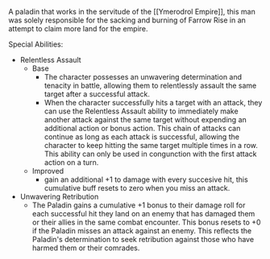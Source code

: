 A paladin that works in the servitude of the [[Ymerodrol Empire]], this man was solely responsible for the sacking and burning of Farrow Rise in an attempt to claim more land for the empire. 



Special Abilities:
- Relentless Assault
	- Base
		- The character possesses an unwavering determination and tenacity in battle, allowing them to relentlessly assault the same target after a successful attack.
		- When the character successfully hits a target with an attack, they can use the Relentless Assault ability to immediately make another attack against the same target without expending an additional action or bonus action. This chain of attacks can continue as long as each attack is successful, allowing the character to keep hitting the same target multiple times in a row. This ability can only be used in congunction with the first attack action on a turn.
	- Improved
		- gain an additional +1 to damage with every succesive hit, this cumulative buff resets to zero when you miss an attack.
- Unwavering Retribution
	- The Paladin gains a cumulative +1 bonus to their damage roll for each successful hit they land on an enemy that has damaged them or their allies in the same combat encounter. This bonus resets to +0 if the Paladin misses an attack against an enemy. This reflects the Paladin's determination to seek retribution against those who have harmed them or their comrades.